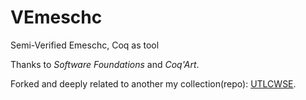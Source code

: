 # VEmeschc
Semi-Verified Emeschc, Coq as tool

Thanks to *Software Foundations* and *Coq'Art*.

Forked and deeply related to another my collection(repo): [UTLCWSE](https://github.com/DKXXXL/UTLCWSE).
